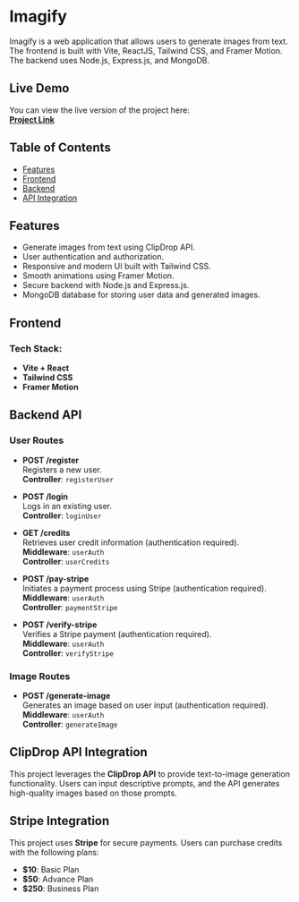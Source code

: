 # Imagify

Imagify is a web application that allows users to generate images from text. The frontend is built with Vite, ReactJS, Tailwind CSS, and Framer Motion. The backend uses Node.js, Express.js, and MongoDB.

## Live Demo

You can view the live version of the project here:  
[**Project Link**](https://imagify-frontend-kappa.vercel.app/)

## Table of Contents

- [Features](#features)
- [Frontend](#frontend)
- [Backend](#backend)
- [API Integration](#api-integration)
  
## Features

- Generate images from text using ClipDrop API.
- User authentication and authorization.
- Responsive and modern UI built with Tailwind CSS.
- Smooth animations using Framer Motion.
- Secure backend with Node.js and Express.js.
- MongoDB database for storing user data and generated images.

## Frontend

### Tech Stack:
- **Vite + React**  
- **Tailwind CSS**  
- **Framer Motion**

## Backend API

### User Routes

- **POST /register**  
  Registers a new user.  
  **Controller**: `registerUser`

- **POST /login**  
  Logs in an existing user.  
  **Controller**: `loginUser`

- **GET /credits**  
  Retrieves user credit information (authentication required).  
  **Middleware**: `userAuth`  
  **Controller**: `userCredits`

- **POST /pay-stripe**  
  Initiates a payment process using Stripe (authentication required).  
  **Middleware**: `userAuth`  
  **Controller**: `paymentStripe`

- **POST /verify-stripe**  
  Verifies a Stripe payment (authentication required).  
  **Middleware**: `userAuth`  
  **Controller**: `verifyStripe`

### Image Routes

- **POST /generate-image**  
  Generates an image based on user input (authentication required).  
  **Middleware**: `userAuth`  
  **Controller**: `generateImage`

## ClipDrop API Integration

This project leverages the **ClipDrop API** to provide text-to-image generation functionality. Users can input descriptive prompts, and the API generates high-quality images based on those prompts.

## Stripe Integration

This project uses **Stripe** for secure payments. Users can purchase credits with the following plans:

- **$10**: Basic Plan  
- **$50**: Advance Plan  
- **$250**: Business Plan  
